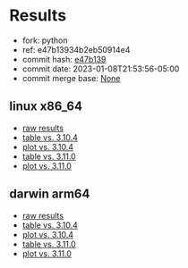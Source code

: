 # Results

- fork: python
- ref: e47b13934b2eb50914e4
- commit hash: [e47b139](https://github.com/python/cpython/commit/e47b139)
- commit date: 2023-01-08T21:53:56-05:00
- commit merge base: [None](https://github.com/python/cpython/commit/None)

## linux x86_64

- [raw results](bm-20230108-linux-x86_64-python-e47b13934b2eb50914e4-3.12.0a3+-e47b139.json)
- [table vs. 3.10.4](bm-20230108-linux-x86_64-python-e47b13934b2eb50914e4-3.12.0a3+-e47b139-vs-3.10.4.md)
- [plot vs. 3.10.4](bm-20230108-linux-x86_64-python-e47b13934b2eb50914e4-3.12.0a3+-e47b139-vs-3.10.4.png)
- [table vs. 3.11.0](bm-20230108-linux-x86_64-python-e47b13934b2eb50914e4-3.12.0a3+-e47b139-vs-3.11.0.md)
- [plot vs. 3.11.0](bm-20230108-linux-x86_64-python-e47b13934b2eb50914e4-3.12.0a3+-e47b139-vs-3.11.0.png)

## darwin arm64

- [raw results](bm-20230108-darwin-arm64-python-e47b13934b2eb50914e4-3.12.0a3+-e47b139.json)
- [table vs. 3.10.4](bm-20230108-darwin-arm64-python-e47b13934b2eb50914e4-3.12.0a3+-e47b139-vs-3.10.4.md)
- [plot vs. 3.10.4](bm-20230108-darwin-arm64-python-e47b13934b2eb50914e4-3.12.0a3+-e47b139-vs-3.10.4.png)
- [table vs. 3.11.0](bm-20230108-darwin-arm64-python-e47b13934b2eb50914e4-3.12.0a3+-e47b139-vs-3.11.0.md)
- [plot vs. 3.11.0](bm-20230108-darwin-arm64-python-e47b13934b2eb50914e4-3.12.0a3+-e47b139-vs-3.11.0.png)

